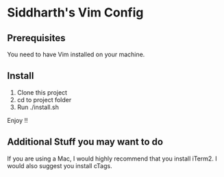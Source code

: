 # Siddharth's Vim Config

## Prerequisites

You need to have Vim installed on your machine.

## Install

1. Clone this project
2. cd to project folder
3. Run ./install.sh

Enjoy !!

## Additional Stuff you may want to do

If you are using a Mac, I would highly recommend that you install iTerm2. I would also suggest you install cTags.
